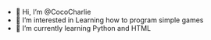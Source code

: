 - 👋 Hi, I’m @CocoCharlie
- 👀 I’m interested in Learning how to program simple games
- 🌱 I’m currently learning Python and HTML

<!---
CocoCharlie/CocoCharlie is a ✨ special ✨ repository because its `README.md` (this file) appears on your GitHub profile.
You can click the Preview link to take a look at your changes.
--->
